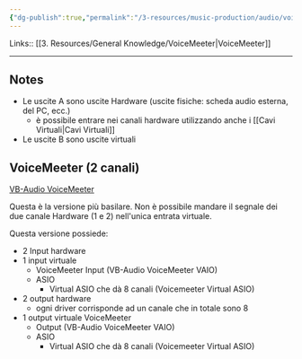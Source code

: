 ```yaml
---
{"dg-publish":true,"permalink":"/3-resources/music-production/audio/voice-meeter-2-canali/"}
---
```


Links:: [[3. Resources/General Knowledge/VoiceMeeter\|VoiceMeeter]]

---
## Notes

- Le uscite A sono uscite Hardware (uscite fisiche: scheda audio esterna, del PC, ecc.)
	- è possibile entrare nei canali hardware utilizzando anche i [[Cavi Virtuali\|Cavi Virtuali]]
- Le uscite B sono uscite virtuali 

## VoiceMeeter (2 canali)


[VB-Audio VoiceMeeter](https://vb-audio.com/Voicemeeter/index.htm)

Questa è la versione più basilare. Non è possibile mandare il segnale dei due canale Hardware (1 e 2)  nell'unica entrata virtuale.

Questa versione possiede:
- 2 Input hardware
- 1 input virtuale 
	- VoiceMeeter Input (VB-Audio VoiceMeeter VAIO)
	- ASIO
		- Virtual ASIO che dà 8 canali (Voicemeeter Virtual ASIO) 
- 2 output hardware 
	- ogni driver corrisponde ad un canale che in totale sono 8
- 1 output virtuale VoiceMeeter 
	- Output (VB-Audio VoiceMeeter VAIO)
	- ASIO
		- Virtual ASIO che dà 8 canali (Voicemeeter Virtual ASIO) 
